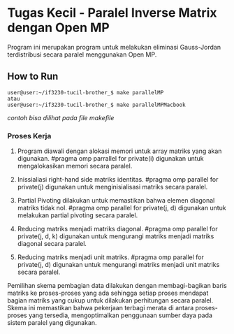 # Tugas Kecil - Paralel Inverse Matrix dengan Open MP
Program ini merupakan program untuk melakukan eliminasi Gauss-Jordan terdistribusi secara paralel menggunakan Open MP.
## How to Run
```console
user@user:~/if3230-tucil-brother_$ make parallelMP
atau
user@user:~/if3230-tucil-brother_$ make parallelMPMacbook
```
*contoh bisa dilihat pada file makefile*

### Proses Kerja

1. Program diawali dengan alokasi memori untuk array matriks yang akan digunakan. #pragma omp parrallel for private(i) digunakan untuk mengalokasikan memori secara paralel.

2. Inissialiasi right-hand side matriks identitas. #pragma omp parallel for private(j) digunakan untuk menginisialisasi matriks secara paralel.

3. Partial Pivoting dilakukan untuk memastikan bahwa elemen diagonal matriks tidak nol. #pragma omp parallel for private(j, d) digunakan untuk melakukan partial pivoting secara paralel.

4. Reducing matriks menjadi matriks diagonal. #pragma omp parallel for private(j, d, k) digunakan untuk mengurangi matriks menjadi matriks diagonal secara paralel.

5. Reducing matriks menjadi unit matriks. #pragma omp parallel for private(j, d) digunakan untuk mengurangi matriks menjadi unit matriks secara paralel.

Pemilihan skema pembagian data dilakukan dengan membagi-bagikan baris matriks ke proses-proses yang ada sehingga setiap proses mendapat bagian matriks yang cukup untuk dilakukan perhitungan secara paralel. Skema ini memastikan bahwa pekerjaan terbagi merata di antara proses-proses yang tersedia, mengoptimalkan penggunaan sumber daya pada sistem paralel yang digunakan.